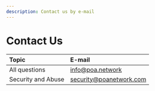 ```yaml
---
description: Contact us by e-mail
---
```


# Contact Us

| Topic | E-mail |
| :--- | :--- |
| All questions | [info@poa.network](mailto:info@poa.network) |
| Security and Abuse | [security@poanetwork.com](mailto:security@poanetwork.com) |




